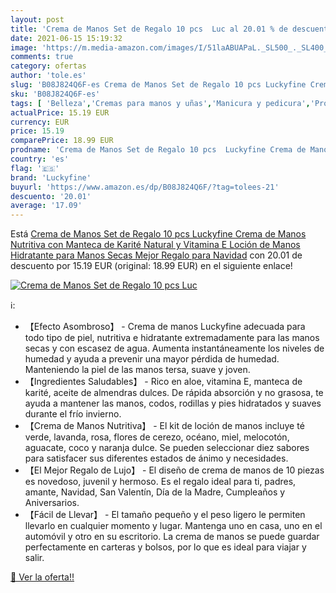 ```yaml
---
layout: post
title: 'Crema de Manos Set de Regalo 10 pcs  Luc al 20.01 % de descuento'
date: 2021-06-15 15:19:32
image: 'https://m.media-amazon.com/images/I/51laABUAPaL._SL500_._SL400_.jpg'
comments: true
category: ofertas
author: 'tole.es'
slug: 'B08J824Q6F-es Crema de Manos Set de Regalo 10 pcs Luckyfine Crema de...'
sku: 'B08J824Q6F-es'
tags: [ 'Belleza','Cremas para manos y uñas','Manicura y pedicura','Productos para el cuidado de las manos y de los pies','luckyfine','navidad', ]
actualPrice: 15.19 EUR
currency: EUR
price: 15.19
comparePrice: 18.99 EUR
prodname: 'Crema de Manos Set de Regalo 10 pcs  Luckyfine Crema de Manos Nutritiva con Manteca de Karité Natural y Vitamina E  Loción de Manos Hidratante para Manos Secas  Mejor Regalo para Navidad'
country: 'es'
flag: '🇪🇸'
brand: 'Luckyfine'
buyurl: 'https://www.amazon.es/dp/B08J824Q6F/?tag=tolees-21'
descuento: '20.01'
average: '17.09'
---
```


Está [Crema de Manos Set de Regalo 10 pcs  Luckyfine Crema de Manos Nutritiva con Manteca de Karité Natural y Vitamina E  Loción de Manos Hidratante para Manos Secas  Mejor Regalo para Navidad](https://www.amazon.es/dp/B08J824Q6F/?tag=tolees-21) con 20.01 de descuento por 15.19 EUR (original: 18.99 EUR) en el siguiente enlace!

[![Crema de Manos Set de Regalo 10 pcs  Luc](https://m.media-amazon.com/images/I/51laABUAPaL._SL500_._SL400_.jpg)](https://www.amazon.es/dp/B08J824Q6F/?tag=tolees-21)

ℹ️:

- 【Efecto Asombroso】 - Crema de manos Luckyfine adecuada para todo tipo de piel, nutritiva e hidratante extremadamente para las manos secas y con escasez de agua. Aumenta instantáneamente los niveles de humedad y ayuda a prevenir una mayor pérdida de humedad. Manteniendo la piel de las manos tersa, suave y joven.
- 【Ingredientes Saludables】 - Rico en aloe, vitamina E, manteca de karité, aceite de almendras dulces. De rápida absorción y no grasosa, te ayuda a mantener las manos, codos, rodillas y pies hidratados y suaves durante el frío invierno.
- 【Crema de Manos Nutritiva】 - El kit de loción de manos incluye té verde, lavanda, rosa, flores de cerezo, océano, miel, melocotón, aguacate, coco y naranja dulce. Se pueden seleccionar diez sabores para satisfacer sus diferentes estados de ánimo y necesidades.
- 【El Mejor Regalo de Lujo】 - El diseño de crema de manos de 10 piezas es novedoso, juvenil y hermoso. Es el regalo ideal para ti, padres, amante, Navidad, San Valentín, Día de la Madre, Cumpleaños y Aniversarios.
- 【Fácil de Llevar】 - El tamaño pequeño y el peso ligero le permiten llevarlo en cualquier momento y lugar. Mantenga uno en casa, uno en el automóvil y otro en su escritorio. La crema de manos se puede guardar perfectamente en carteras y bolsos, por lo que es ideal para viajar y salir.

[🛒 Ver la oferta!!](https://www.amazon.es/dp/B08J824Q6F/?tag=tolees-21)
